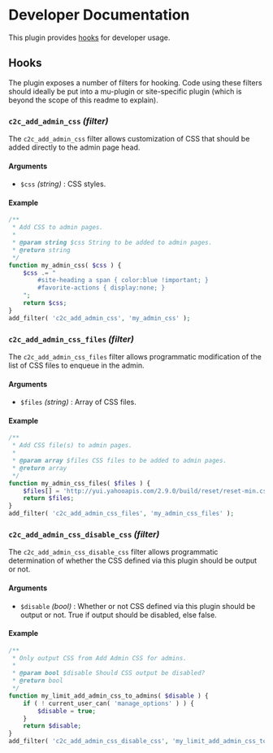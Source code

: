 # Developer Documentation

This plugin provides [hooks](#hooks) for developer usage.

## Hooks

The plugin exposes a number of filters for hooking. Code using these filters should ideally be put into a mu-plugin or site-specific plugin (which is beyond the scope of this readme to explain).

### `c2c_add_admin_css` _(filter)_

The `c2c_add_admin_css` filter allows customization of CSS that should be added directly to the admin page head.

#### Arguments

* `$css` _(string)_ :
CSS styles.

#### Example

```php
/**
 * Add CSS to admin pages.
 *
 * @param string $css String to be added to admin pages.
 * @return string
 */
function my_admin_css( $css ) {
	$css .= "
		#site-heading a span { color:blue !important; }
		#favorite-actions { display:none; }
	";
	return $css;
}
add_filter( 'c2c_add_admin_css', 'my_admin_css' );
```

### `c2c_add_admin_css_files` _(filter)_

The `c2c_add_admin_css_files` filter allows programmatic modification of the list of CSS files to enqueue in the admin.

#### Arguments

* `$files` _(string)_ :
Array of CSS files.

#### Example

```php
/**
 * Add CSS file(s) to admin pages.
 *
 * @param array $files CSS files to be added to admin pages.
 * @return array
 */
function my_admin_css_files( $files ) {
	$files[] = 'http://yui.yahooapis.com/2.9.0/build/reset/reset-min.css';
	return $files;
}
add_filter( 'c2c_add_admin_css_files', 'my_admin_css_files' );
```

### `c2c_add_admin_css_disable_css` _(filter)_

The `c2c_add_admin_css_disable_css` filter allows programmatic determination of whether the CSS defined via this plugin should be output or not.

#### Arguments

* `$disable` _(bool)_ :
Whether or not CSS defined via this plugin should be output or not. True if output should be disabled, else false.

#### Example

```php
/**
 * Only output CSS from Add Admin CSS for admins.
 *
 * @param bool $disable Should CSS output be disabled?
 * @return bool
 */
function my_limit_add_admin_css_to_admins( $disable ) {
	if ( ! current_user_can( 'manage_options' ) ) {
		$disable = true;
	}
	return $disable;
}
add_filter( 'c2c_add_admin_css_disable_css', 'my_limit_add_admin_css_to_admins' );
```
